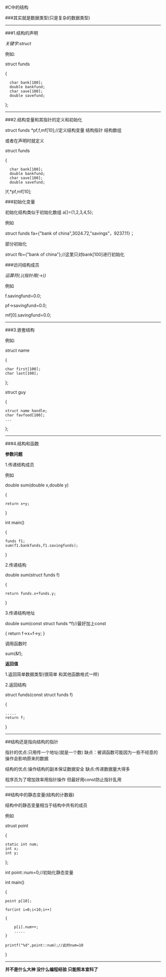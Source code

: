 #C中的结构

###其实就是数据类型(只是复杂的数据类型)

---
###1.结构的声明

*关键字:struct*

例如:

struct funds
    
{
      
      char bank[100];
      double bankfund;
      char save[100];
      double savefund;
  };

---
###2.结构变量和其指针的定义和初始化

struct funds *pf,f,mf[10];//定义结构变量 结构指针 结构数组

或者在声明时就定义

struct funds
    
{
      
      char bank[100];
      double bankfund;
      char save[100];
      double savefund;
  }f,*pf,mf[10];

###初始化变量

初始化结构类似于初始化数组 a[]={1,2,3,4,5};

例如

struct funds fa={"bank of china",3024.72,"savings"，9237.11}；

部分初始化

struct fb={"bank of china"};//这里只对bank[100]进行初始化

###访问结构成员

*运算符(.)(指针用(->))*

例如

f.savingfund=0.0;

pf->savingfund=0.0;

mf[0].savingfund=0.0;

---

###3.嵌套结构

例如:

struct name

{
    
    char first[100];
    char last[100];
};

struct guy

{
    
    struct name handle;
    char favfood[100];
    ...
};

---

###4.结构和函数

**参数问题**

1.传递结构成员

例如

double sum(double x,double y)

{
    
    return x+y;
}

int main()

{
    
    funds f1;
    sum(f1.bankfunds,f1.savingfunds);
}

2.传递结构

double sum(struct funds f)

{
    
    return funds.x+funds.y;
}

3.传递结构地址

double sum(const struct funds *f)//最好加上const

{
    return f->x+f->y;
}

调用函数时

sum(&f);

**返回值**

1.返回简单数据类型(很简单 和其他函数格式一样)

2.返回结构

struct funds(const struct funds f)

{
    
    .....
    return f;
}

---

##结构还是指向结构的指针

指针的优点:只用传一个地址(就是一个数)  缺点：被调函数可能因为一些不经意的操作会影响原来的数据

结构的优点:操作结构的副本保证数据安全 缺点:传递数据量大得多

程序员为了增加效率用指针操作 但最好用const防止指针乱用

---

##结构中的静态变量(结构的计数器)

结构中的静态变量相当于结构中共有的成员

例如

strust point

{
    
    static int num;
    int x;
    int y;
};

int point::num=0;//初始化静态变量

int main()

{
    
    point p[10];
    
    for(int i=0;i<10;i++)
    
    {
     
        p[i].num++;
        .....           
    }
    
    printf("%d",point::num);//此时num=10
}

---


**并不是什么大神
没什么编程经验 
只能照本宣科了**






































